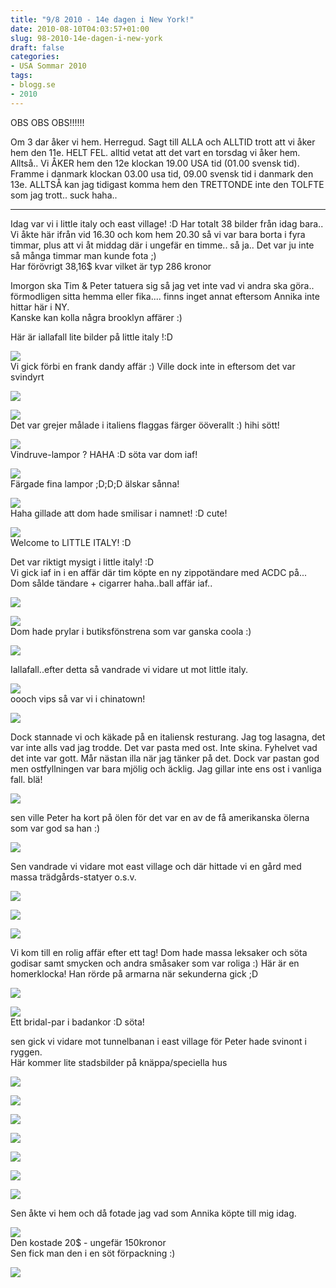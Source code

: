 ```yaml
---
title: "9/8 2010 - 14e dagen i New York!"
date: 2010-08-10T04:03:57+01:00
slug: 98-2010-14e-dagen-i-new-york
draft: false
categories:
- USA Sommar 2010
tags:
- blogg.se
- 2010
---
```

OBS OBS OBS!!!!!!  
  
Om 3 dar åker vi hem. Herregud. Sagt till ALLA och ALLTID trott att vi åker hem den 11e. HELT FEL. alltid vetat att det vart en torsdag vi åker hem. Alltså.. Vi ÅKER hem den 12e klockan 19.00 USA tid (01.00 svensk tid). Framme i danmark klockan 03.00 usa tid, 09.00 svensk tid i danmark den 13e. ALLTSÅ kan jag tidigast komma hem den TRETTONDE inte den TOLFTE som jag trott.. suck haha..  
  

* * *

Idag var vi i little italy och east village! :D Har totalt 38 bilder från idag bara..  
Vi åkte här ifrån vid 16.30 och kom hem 20.30 så vi var bara borta i fyra timmar, plus att vi åt middag där i ungefär en timme.. så ja.. Det var ju inte så många timmar man kunde fota ;)  
Har förövrigt 38,16$ kvar vilket är typ 286 kronor  
  
Imorgon ska Tim & Peter tatuera sig så jag vet inte vad vi andra ska göra.. förmodligen sitta hemma eller fika.... finns inget annat eftersom Annika inte hittar här i NY.  
Kanske kan kolla några brooklyn affärer :)  
  
Här är iallafall lite bilder på little italy !:D  
  
![](/assets/images/blogg.se/dsc08466_101960922.jpg)  
Vi gick förbi en frank dandy affär :) Ville dock inte in eftersom det var svindyrt  
  
![](/assets/images/blogg.se/dsc08468_101961022.jpg)  
  
  
![](https://cdn1.cdnme.se/cdn/9-1/701517/images/2010/dsc08471_101961083.jpg)  
Det var grejer målade i italiens flaggas färger ööverallt :) hihi sött!  
  
  
![](/assets/images/blogg.se/dsc08472_101961145.jpg)  
Vindruve-lampor ? HAHA :D söta var dom iaf!  
  
  
![](/assets/images/blogg.se/dsc08475_101961202.jpg)  
Färgade fina lampor ;D;D;D älskar sånna!  
  
  
![](/assets/images/blogg.se/dsc08476_101961273.jpg)  
Haha gillade att dom hade smilisar i namnet! :D cute!  
  
  
![](/assets/images/blogg.se/dsc08477_101961403.jpg)  
Welcome to LITTLE ITALY! :D  
  
  
Det var riktigt mysigt i little italy! :D  
Vi gick iaf in i en affär där tim köpte en ny zippotändare med ACDC på...  
Dom sålde tändare + cigarrer haha..ball affär iaf..  
  
![](/assets/images/blogg.se/dsc08482_101961462.jpg)  
  
  
![](https://cdn3.cdnme.se/cdn/9-1/701517/images/2010/dsc08484_101961495.jpg)  
Dom hade prylar i butiksfönstrena som var ganska coola :)  
  
  
![](/assets/images/blogg.se/dsc08485_101961526.jpg)  
  
  
Iallafall..efter detta så vandrade vi vidare ut mot little italy.  
  
![](/assets/images/blogg.se/dsc08486_101961585.jpg)  
oooch vips så var vi i chinatown!  
  
  
![](/assets/images/blogg.se/dsc08489_101961702.jpg)  
  
Dock stannade vi och käkade på en italiensk resturang. Jag tog lasagna, det var inte alls vad jag trodde. Det var pasta med ost. Inte skina. Fyhelvet vad det inte var gott. Mår nästan illa när jag tänker på det. Dock var pastan god men ostfyllningen var bara mjölig och äcklig. Jag gillar inte ens ost i vanliga fall. blä!  
  
  
![](/assets/images/blogg.se/dsc08490_101961748.jpg)  
  
sen ville Peter ha kort på ölen för det var en av de få amerikanska ölerna som var god sa han :)  
  
![](/assets/images/blogg.se/dsc08493_101961789.jpg)  
  
Sen vandrade vi vidare mot east village och där hittade vi en gård med massa trädgårds-statyer o.s.v.  
  
![](/assets/images/blogg.se/dsc08500_101961811.jpg)  
  
  
![](https://cdn1.cdnme.se/cdn/9-1/701517/images/2010/dsc08501_101961845.jpg)  
  
  
![](/assets/images/blogg.se/dsc08504_101961869.jpg)  
  
  
Vi kom till en rolig affär efter ett tag! Dom hade massa leksaker och söta godisar samt smycken och andra småsaker som var roliga :) Här är en homerklocka! Han rörde på armarna när sekunderna gick ;D  
  
![](/assets/images/blogg.se/dsc08505_101961880.jpg)  
  
  
  
![](https://cdn3.cdnme.se/cdn/9-1/701517/images/2010/dsc08506_101961920.jpg)  
Ett bridal-par i badankor :D söta!  
  
  
sen gick vi vidare mot tunnelbanan i east village för Peter hade svinont i ryggen.  
Här kommer lite stadsbilder på knäppa/speciella hus  
  
![](/assets/images/blogg.se/dsc08507_101961949.jpg)  
  
  
![](https://cdn2.cdnme.se/cdn/9-1/701517/images/2010/dsc08510_101961972.jpg)  
  
  
![](/assets/images/blogg.se/dsc08516_101961986.jpg)  
  
  
![](https://cdn1.cdnme.se/cdn/9-1/701517/images/2010/dsc08520_101961997.jpg)  
  
  
![](/assets/images/blogg.se/dsc08521_101962012.jpg)  
  
  
![](https://cdn1.cdnme.se/cdn/9-1/701517/images/2010/dsc08522_101962031.jpg)  
  
  
![](/assets/images/blogg.se/dsc08525_101962043.jpg)  
  
  
Sen åkte vi hem och då fotade jag vad som Annika köpte till mig idag.  
  
![](/assets/images/blogg.se/dsc08540_101962164.jpg)  
Den kostade 20$ - ungefär 150kronor  
Sen fick man den i en söt förpackning :)  
  
![](/assets/images/blogg.se/dsc08537_101962186.jpg)